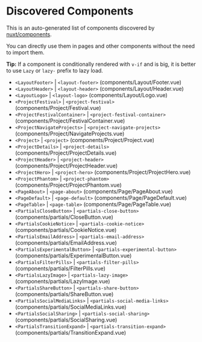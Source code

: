 # Discovered Components

This is an auto-generated list of components discovered by [nuxt/components](https://github.com/nuxt/components).

You can directly use them in pages and other components without the need to import them.

**Tip:** If a component is conditionally rendered with `v-if` and is big, it is better to use `Lazy` or `lazy-` prefix to lazy load.

- `<LayoutFooter>` | `<layout-footer>` (components/Layout/Footer.vue)
- `<LayoutHeader>` | `<layout-header>` (components/Layout/Header.vue)
- `<LayoutLogo>` | `<layout-logo>` (components/Layout/Logo.vue)
- `<ProjectFestival>` | `<project-festival>` (components/Project/Festival.vue)
- `<ProjectFestivalContainer>` | `<project-festival-container>` (components/Project/FestivalContainer.vue)
- `<ProjectNavigateProjects>` | `<project-navigate-projects>` (components/Project/NavigateProjects.vue)
- `<Project>` | `<project>` (components/Project/Project.vue)
- `<ProjectDetails>` | `<project-details>` (components/Project/ProjectDetails.vue)
- `<ProjectHeader>` | `<project-header>` (components/Project/ProjectHeader.vue)
- `<ProjectHero>` | `<project-hero>` (components/Project/ProjectHero.vue)
- `<ProjectPhantom>` | `<project-phantom>` (components/Project/ProjectPhantom.vue)
- `<PageAbout>` | `<page-about>` (components/Page/PageAbout.vue)
- `<PageDefault>` | `<page-default>` (components/Page/PageDefault.vue)
- `<PageTable>` | `<page-table>` (components/Page/PageTable.vue)
- `<PartialsCloseButton>` | `<partials-close-button>` (components/partials/CloseButton.vue)
- `<PartialsCookieNotice>` | `<partials-cookie-notice>` (components/partials/CookieNotice.vue)
- `<PartialsEmailAddress>` | `<partials-email-address>` (components/partials/EmailAddress.vue)
- `<PartialsExperimentalButton>` | `<partials-experimental-button>` (components/partials/ExperimentalButton.vue)
- `<PartialsFilterPills>` | `<partials-filter-pills>` (components/partials/FilterPills.vue)
- `<PartialsLazyImage>` | `<partials-lazy-image>` (components/partials/LazyImage.vue)
- `<PartialsShareButton>` | `<partials-share-button>` (components/partials/ShareButton.vue)
- `<PartialsSocialMediaLinks>` | `<partials-social-media-links>` (components/partials/SocialMediaLinks.vue)
- `<PartialsSocialSharing>` | `<partials-social-sharing>` (components/partials/SocialSharing.vue)
- `<PartialsTransitionExpand>` | `<partials-transition-expand>` (components/partials/TransitionExpand.vue)
